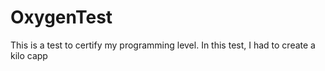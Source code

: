 # OxygenTest
This is a test to certify my programming level. In this test, I had to create a kilo capp
